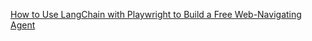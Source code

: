 [How to Use LangChain with Playwright to Build a Free Web-Navigating Agent](https://medium.com/@emanueleorecchio/how-to-use-langchain-with-playwright-to-build-a-free-web-navigating-agent-511f63e25e67)
